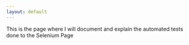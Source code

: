 ```yaml
---
layout: default
---
```


This is the page where I will document and explain the automated tests done to the Selenium Page
